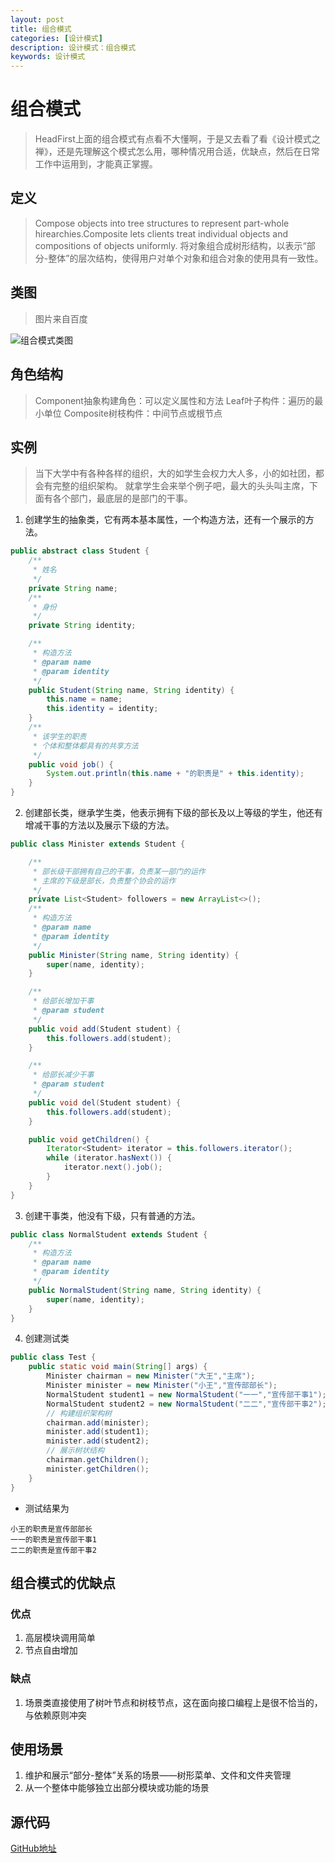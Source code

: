 ```yaml
---
layout: post
title: 组合模式
categories: [设计模式]
description: 设计模式：组合模式
keywords: 设计模式
---
```


# 组合模式
> HeadFirst上面的组合模式有点看不大懂啊，于是又去看了看《设计模式之禅》，还是先理解这个模式怎么用，哪种情况用合适，优缺点，然后在日常工作中运用到，才能真正掌握。

## 定义
> Compose objects into tree structures to represent part-whole hirearchies.Composite lets clients treat individual objects and compositions of objects uniformly.
> 将对象组合成树形结构，以表示“部分-整体”的层次结构，使得用户对单个对象和组合对象的使用具有一致性。

## 类图
> 图片来自百度

![组合模式类图](https://gss0.bdstatic.com/94o3dSag_xI4khGkpoWK1HF6hhy/baike/c0%3Dbaike92%2C5%2C5%2C92%2C30/sign=14709b4c5db5c9ea76fe0bb1b450dd65/c8177f3e6709c93d5024a3b0993df8dcd00054a6.jpg)

## 角色结构
> Component抽象构建角色：可以定义属性和方法
> Leaf叶子构件：遍历的最小单位
> Composite树枝构件：中间节点或根节点

## 实例
> 当下大学中有各种各样的组织，大的如学生会权力大人多，小的如社团，都会有完整的组织架构。
> 就拿学生会来举个例子吧，最大的头头叫主席，下面有各个部门，最底层的是部门的干事。

1. 创建学生的抽象类，它有两本基本属性，一个构造方法，还有一个展示的方法。
````java
public abstract class Student {
    /**
     * 姓名
     */
    private String name;
    /**
     * 身份
     */
    private String identity;

    /**
     * 构造方法
     * @param name
     * @param identity
     */
    public Student(String name, String identity) {
        this.name = name;
        this.identity = identity;
    }
    /**
     * 该学生的职责
     * 个体和整体都具有的共享方法
     */
    public void job() {
        System.out.println(this.name + "的职责是" + this.identity);
    }
}
````

2. 创建部长类，继承学生类，他表示拥有下级的部长及以上等级的学生，他还有增减干事的方法以及展示下级的方法。
````java
public class Minister extends Student {

    /**
     * 部长级干部拥有自己的干事，负责某一部门的运作
     * 主席的下级是部长，负责整个协会的运作
     */
    private List<Student> followers = new ArrayList<>();
    /**
     * 构造方法
     * @param name
     * @param identity
     */
    public Minister(String name, String identity) {
        super(name, identity);
    }

    /**
     * 给部长增加干事
     * @param student
     */
    public void add(Student student) {
        this.followers.add(student);
    }

    /**
     * 给部长减少干事
     * @param student
     */
    public void del(Student student) {
        this.followers.add(student);
    }

    public void getChildren() {
        Iterator<Student> iterator = this.followers.iterator();
        while (iterator.hasNext()) {
            iterator.next().job();
        }
    }
}
````

3. 创建干事类，他没有下级，只有普通的方法。
````java
public class NormalStudent extends Student {
    /**
     * 构造方法
     * @param name
     * @param identity
     */
    public NormalStudent(String name, String identity) {
        super(name, identity);
    }
}
````

4. 创建测试类
````java
public class Test {
    public static void main(String[] args) {
        Minister chairman = new Minister("大王","主席");
        Minister minister = new Minister("小王","宣传部部长");
        NormalStudent student1 = new NormalStudent("一一","宣传部干事1");
        NormalStudent student2 = new NormalStudent("二二","宣传部干事2");
        // 构建组织架构树
        chairman.add(minister);
        minister.add(student1);
        minister.add(student2);
        // 展示树状结构
        chairman.getChildren();
        minister.getChildren();
    }
}
````
- 测试结果为
````$xslt
小王的职责是宣传部部长
一一的职责是宣传部干事1
二二的职责是宣传部干事2
````

## 组合模式的优缺点
### 优点
1. 高层模块调用简单
2. 节点自由增加

### 缺点
1. 场景类直接使用了树叶节点和树枝节点，这在面向接口编程上是很不恰当的，与依赖原则冲突
   

## 使用场景
1. 维护和展示“部分-整体”关系的场景——树形菜单、文件和文件夹管理
2. 从一个整体中能够独立出部分模块或功能的场景

## 源代码
[GitHub地址](https://github.com/Planeswalker23/all-in-one/tree/master/source-code/design-patterns/src/main/java/org/planeswalker/composite)